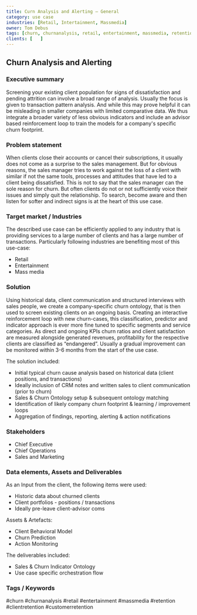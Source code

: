 ```yaml
---
title: Curn Analysis and Alerting – General
category: use case
industries: [Retail, Intertainment, Massmedia]
owner: Tom Debus
tags: [churn, churnanalysis, retail, entertainment, massmedia, retention, clientretention, customerretention]
clients: [   ]
---
```


## Churn Analysis and Alerting

### Executive summary
Screening your existing client population for signs of dissatisfaction and pending attrition can involve a broad range of analysis. Usually the focus is given to transaction pattern analysis. And while this may prove helpful it can be misleading in smaller companies with limited comparative data. We thus integrate a broader variety of less obvious indicators and include an advisor based reinforcement loop to train the models for a company's specific churn footprint.

### Problem statement
When clients close their accounts or cancel their subscriptions, it usually does not come as a surprise to the sales management. But for obvious reasons, the sales manager tries to work against the loss of a client with similar if not the same tools, processes and attitudes that have led to a client being dissatisfied. This is not to say that the sales manager can the sole reason for churn. But often clients do not or not sufficiently voice their issues and simply quit the relationship. To search, become aware and then listen for softer and indirect signs is at the heart of this use case.

### Target market / Industries
The described use case can be efficiently applied to any industry that is providing services to a large number of clients and has a large number of transactions.
Particularly following industries are benefiting most of this use-case:
- Retail
- Entertainment
- Mass media

### Solution
Using historical data, client communication and structured interviews with sales people, we create a company-specific churn ontology, that is then used to screen existing clients on an ongoing basis. Creating an interactive reinforcement loop with new churn-cases, this classification, predictor and indicator approach is ever more fine tuned to specific segments and service categories. As direct and ongoing KPIs churn ratios and client satisfaction are measured alongside generated revenues, profitability for the respective clients are classified as “endangered”.
Usually a gradual improvement can be monitored within 3-6 months from the start of the use case.

The solution included:
- Initial typical churn cause analysis based on historical data (client positions, and transactions)
- Ideally inclusion of CRM notes and written sales to client communication (prior to churn)
- Sales & Churn Ontology setup & subsequent ontology matching
- Identification of likely company churn footprint & learning / improvement loops
- Aggregation of findings, reporting, alerting & action notifications

### Stakeholders
- Chief Executive
- Chief Operations
- Sales and Marketing

### Data elements, Assets and Deliverables
As an Input from the client, the following items were used:
- Historic data about churned clients
- Client portfolios - positions / transactions
- Ideally pre-leave client-advisor coms

Assets & Artefacts:
- Client Behavioral Model
- Churn Prediction
- Action Monitoring

The deliverables included:
- Sales & Churn Indicator Ontology
- Use case specific orchestration flow

### Tags / Keywords
#churn #churnanalysis #retail #entertainment #massmedia #retention #clientretention #customerretention